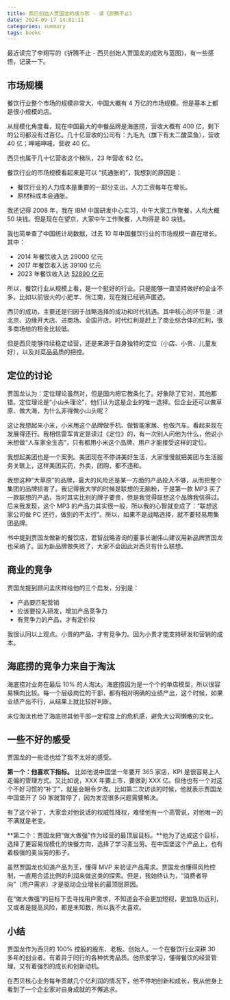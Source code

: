 ```yaml
---
title: 西贝创始人贾国龙的成与败 - 读《折腾不止》
date: 2024-09-17 14:01:11
categories: summary
tags: books
---
```


最近读完了李翔写的《折腾不止 - 西贝创始人贾国龙的成败与蓝图》，有一些感悟，记录一下。

## 市场规模

餐饮行业整个市场的规模非常大，中国大概有 4 万亿的市场规模。但是基本上都是很小规模的店。

从规模化角度看，现在中国最大的中餐品牌是海底捞，营收大概有 400 亿，剩下的公司都没有过百亿。几十亿营收的公司有：九毛九（旗下有太二酸菜鱼），营收 40 亿；呷哺呷哺，营收 40 亿。

西贝也属于几十亿营收这个梯队，23 年营收 62 亿。

餐饮行业的市场规模看起来是可以 “抗通胀的”，我想到的原因是：
 * 餐饮行业的人力成本是重要的一部分支出，人力工资每年在增长。
 * 原材料成本会通胀。

我还记得 2008 年，我在 IBM 中国研发中心实习，中午大家工作聚餐，人均大概 50 块钱。但是现在在望京，大家中午工作聚餐，人均得是 80 块钱。

我也简单查了中国统计局数据，过去 10 年中国餐饮行业的市场规模一直在增长。其中：
 - 2014 年餐饮收入达 29000 亿元
 - 2017 年餐饮收入达 39100 亿元
 - 2023 年餐饮收入达 [52890 亿元](https://www.stats.gov.cn/sj/zxfb/202401/t20240116_1946619.html)

所以，餐饮行业从规模上看，是一个挺好的行业。只是能够一直坚持做好的企业不多。比如以前很火的小肥羊、俏江南，现在就已经销声匿迹。

西贝的成功，主要还是归因于战略选择的成功和时代机遇。其中核心的环节是：进北京、边缘开大店、进商场、全国开店。时代红利是赶上了商业综合体的红利，很多商场给的租金比较低。

但是西贝能够持续稳定经营，还是来源于自身独特的定位（小店、小贵、儿童友好），以及对菜品品质的把控。

## 定位的讨论

贾国龙认为：定位理论虽然对，但是国内把它教条化了。好象除了它对，其他都错。定位理论是“小山头理论”，他们认为这是企业的唯一选择。但企业还可以做草原、做大海，为什么非得做小山头呢？

这让我想起来小米，小米用这个品牌做手机、做智能家居、也做汽车。看起来现在发展得还行。我相信雷军肯定是读过《定位》的，有一次别人问他为什么，他说小米想做“人车家全生态”，只有都用小米这个品牌，用户才能接受这样的定位。

我想起美团也是一个案例。美团现在不停讲美好生活，大家慢慢就把美团与生活服务关联上，这样美团买药，外卖，团购，都不违和。

我想这种“大草原”的品牌，最大的风险还是某一方面的产品投入不够，从而把整个集团的品牌损害了。我记得我大学的时候是联想的无脑粉，于是第一款 MP3 买了一款联想的产品，当时其实比别的牌子要贵，但是我觉得联想这个品牌我信得过。后来我发现，这个 MP3 的产品力其实很一般，所以我的心智就变成了：“联想这家公司做 PC 还行，做别的不太行”。所以，如果不是战略选择，就不要轻易用集团品牌。

书中提到贾国龙做新的餐饮店，君智战略咨询的董事长谢伟山建议用新品牌贾国龙也采纳了。因为新品牌做失败了，大家不会因此对西贝有什么联想。

## 商业的竞争

贾国龙提到顾问孟庆祥给他的三个启发，分别是：
 - 产品要匹配营销
 - 应该要投入研发，增加产品竞争力
 - 有竞争力的产品，才有定价权

我很认同以上观点。小贵的产品，才有竞争力。因为小贵才能支持研发和营销的成本。

## 海底捞的竞争力来自于淘汰

海底捞对业务在最后 10% 的人淘汰。海底捞因为是一个个的单店模型，所以很容易横向比较。每一个层级岗位的干部，都有相对明确的业绩产出，这个时候，如果业绩产出不行，从结果上就比较好判断。

末位淘汰也给了海底捞其他干部一定程度上的危机感，避免大公司懒散的文化。

## 一些不好的感受

贾国龙的一些话也给了我不太好的感受。

**第一个：他喜欢下指标。** 比如他说中国堡一年要开 365 家店，KPI 是很容易上人走偏的管理方式。又比如说，XXX 年要上市，要做到 XXX 亿。但他也有一个对这个不好习惯的“补丁”，就是会朝令夕改。比如第二次访谈的时候，他就表示贾国龙中国堡开了 50 家就暂停了，因为发现很多问题需要解决。

有了这个补丁，大家会对他说话的权威性降权，难怪他有一个高管说，对他唯一的不满就是老变。

**第二个：贾国龙把“做大做强”作为经营的最顶层目标。**他为了达成这个目标，选择了更容易规模化的快餐方向，选择了学习麦当劳。在中国堡这个产品上，也有着极强的麦当劳的影子。

虽然贾国龙也知道产品为王，懂得 MVP 来验证产品需求。贾国龙也懂得风险控制，一直用合适比例的利润来做这类的探索。但是，我始终认为，“消费者导向”（用户需求）才是驱动企业增长的最顶层原因。

在“做大做强”的目标下去寻找用户需求，不知道会不会更加短视，更加急功近利，又或者是提高风险，都是未知数，所以我不太喜欢。

## 小结

贾国龙作为西贝的 100% 控股的股东、老板、创始人。一个在餐饮行业深耕 30 多年的创业者。有着异于同行的各种优秀品质。他热爱学习，懂得餐饮的经营管理，又有着强烈的成长和创新动机。

在西贝核心业务每年贡献几个亿利润的情况下，他不停地创新和成长，我从他身上看到了一个企业家对自身成就的不懈追求。
